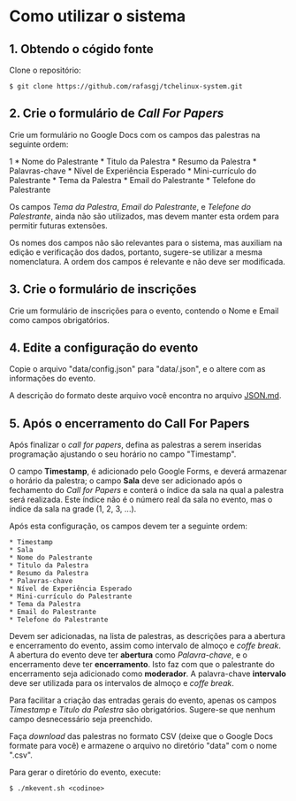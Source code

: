  Como utilizar o sistema
=======================

## 1. Obtendo o cógido fonte

Clone o repositório:

	$ git clone https://github.com/rafasgj/tchelinux-system.git

## 2. Crie o formulário de _Call For Papers_

Crie um formulário no Google Docs com os campos das palestras na
seguinte ordem:

1	* Nome do Palestrante
	* Titulo da Palestra
	* Resumo da Palestra
	* Palavras-chave
	* Nível de Experiência Esperado
	* Mini-currículo do Palestrante
	* Tema da Palestra
	* Email do Palestrante
	* Telefone do Palestrante

Os campos *Tema da Palestra*, *Email do Palestrante*, e *Telefone do
Palestrante*, ainda não são utilizados, mas devem manter esta ordem para
permitir futuras extensões.

Os nomes dos campos não são relevantes para o sistema, mas auxiliam na
edição e verificação dos dados, portanto, sugere-se utilizar a mesma
nomenclatura. A ordem dos campos é relevante e não deve ser modificada.

## 3. Crie o formulário de inscrições

Crie um formulário de inscrições para o evento, contendo o Nome e Email
como campos obrigatórios.

## 4. Edite a configuração do evento

Copie o arquivo "data/config.json" para "data/<codinome>.json", e o
altere com as informações do evento.

A descrição do formato deste arquivo você encontra no arquivo
[JSON.md](JSON.md).

## 5. Após o encerramento do Call For Papers

Após finalizar o _call for papers_, defina as palestras a serem inseridas
programação ajustando o seu horário no campo "Timestamp".

O campo **Timestamp**, é adicionado pelo Google Forms, e deverá armazenar
o horário da palestra; o campo **Sala** deve ser adicionado após o
fechamento do _Call for Papers_ e conterá o índice da sala na qual a
palestra será realizada. Este índice não é o número real da sala no
evento, mas o índice da sala na grade (1, 2, 3, ...).

Após esta configuração, os campos devem ter a seguinte ordem:

	* Timestamp
	* Sala
	* Nome do Palestrante
	* Titulo da Palestra
	* Resumo da Palestra
	* Palavras-chave
	* Nível de Experiência Esperado
	* Mini-currículo do Palestrante
	* Tema da Palestra
	* Email do Palestrante
	* Telefone do Palestrante

Devem ser adicionadas, na lista de palestras, as descrições para a
abertura e encerramento do evento, assim como intervalo de almoço e
_coffe break_. A abertura do evento deve ter **abertura** como
_Palavra-chave_, e o encerramento deve ter **encerramento**. Isto faz
com que o palestrante do encerramento seja adicionado como **moderador**.
A palavra-chave **intervalo** deve ser utilizada para os intervalos de
almoço e _coffe break_.

Para facilitar a criação das entradas gerais do evento, apenas os campos
_Timestamp_ e _Titulo da Palestra_ são obrigatórios. Sugere-se que nenhum
campo desnecessário seja preenchido.

Faça _download_ das palestras no formato CSV (deixe que o Google Docs
formate para você) e armazene o arquivo no diretório "data" com o nome
"<codinome>.csv".

Para gerar o diretório do evento, execute:

	$ ./mkevent.sh <codinoe>
